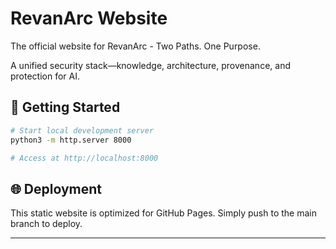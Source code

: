 # RevanArc Website

The official website for RevanArc - Two Paths. One Purpose.

A unified security stack—knowledge, architecture, provenance, and protection for AI.

## 🚀 Getting Started

```bash
# Start local development server
python3 -m http.server 8000

# Access at http://localhost:8000
```

## 🌐 Deployment

This static website is optimized for GitHub Pages. Simply push to the main branch to deploy.

---
